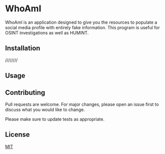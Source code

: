 

# WhoAmI
WhoAmI is an application designed to give you the resources to populate a social media profile with entirely fake information. This program is useful for OSINT investigations as well as HUMINT. 

## Installation
////////

## Usage


## Contributing

Pull requests are welcome. For major changes, please open an issue first
to discuss what you would like to change.

Please make sure to update tests as appropriate.

## License

[MIT](https://choosealicense.com/licenses/mit/)